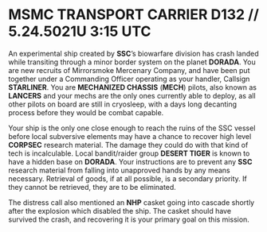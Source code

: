 # MSMC TRANSPORT CARRIER D132 // 5.24.5021U 3:15 UTC
An experimental ship created by **SSC**’s biowarfare division has crash landed while transiting through a minor border system  on the planet **DORADA**. You are new recruits of Mirrorsmoke Mercenary Company, and have been put together under a Commanding Officer operating as your handler, Callsign **STARLINER**. You are **MECHANIZED CHASSIS** (**MECH**) pilots, also known as **LANCERS** and your mechs are the only ones currently able to deploy, as all other pilots on board are still in cryosleep, with a days long decanting process before they would be combat capable.

Your ship is the only one close enough to reach the ruins of the SSC vessel before local subversive elements may have a chance to recover high level **CORPSEC** research material. The damage they could do with that kind of tech is incalculable. Local bandit/raider group **DESERT TIGER** is known to have a hidden base on **DORADA**. Your instructions are to prevent any **SSC** research material from falling into unapproved hands by any means necessary. Retrieval of goods, if at all possible, is a secondary priority. If they cannot be retrieved, they are to be eliminated.

The distress call also mentioned an **NHP** casket going into cascade shortly after the explosion which disabled the ship. The casket should have survived the crash, and recovering it is your primary goal on this mission.
